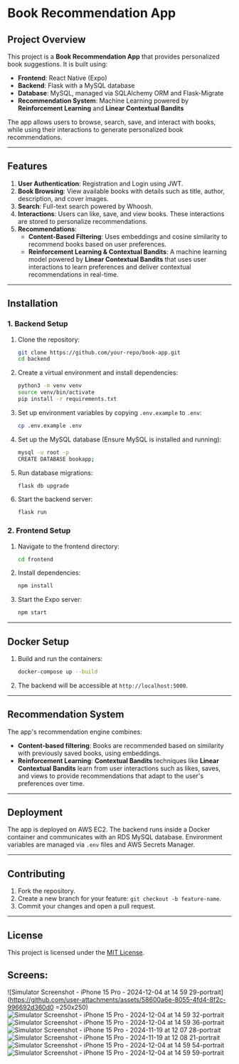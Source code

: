# Book Recommendation App

## Project Overview

This project is a **Book Recommendation App** that provides personalized book suggestions. It is built using:
- **Frontend**: React Native (Expo)
- **Backend**: Flask with a MySQL database
- **Database**: MySQL, managed via SQLAlchemy ORM and Flask-Migrate
- **Recommendation System**: Machine Learning powered by **Reinforcement Learning** and **Linear Contextual Bandits**

The app allows users to browse, search, save, and interact with books, while using their interactions to generate personalized book recommendations.

---

## Features

1. **User Authentication**: Registration and Login using JWT.
2. **Book Browsing**: View available books with details such as title, author, description, and cover images.
3. **Search**: Full-text search powered by Whoosh.
4. **Interactions**: Users can like, save, and view books. These interactions are stored to personalize recommendations.
5. **Recommendations**:
   - **Content-Based Filtering**: Uses embeddings and cosine similarity to recommend books based on user preferences.
   - **Reinforcement Learning & Contextual Bandits**: A machine learning model powered by **Linear Contextual Bandits** that uses user interactions to learn preferences and deliver contextual recommendations in real-time.

---

## Installation

### 1. Backend Setup
1. Clone the repository:
    ```bash
    git clone https://github.com/your-repo/book-app.git
    cd backend
    ```

2. Create a virtual environment and install dependencies:
    ```bash
    python3 -m venv venv
    source venv/bin/activate
    pip install -r requirements.txt
    ```

3. Set up environment variables by copying `.env.example` to `.env`:
    ```bash
    cp .env.example .env
    ```

4. Set up the MySQL database (Ensure MySQL is installed and running):
    ```bash
    mysql -u root -p
    CREATE DATABASE bookapp;
    ```

5. Run database migrations:
    ```bash
    flask db upgrade
    ```

6. Start the backend server:
    ```bash
    flask run
    ```

### 2. Frontend Setup
1. Navigate to the frontend directory:
    ```bash
    cd frontend
    ```

2. Install dependencies:
    ```bash
    npm install
    ```

3. Start the Expo server:
    ```bash
    npm start
    ```

---

## Docker Setup

1. Build and run the containers:
    ```bash
    docker-compose up --build
    ```

2. The backend will be accessible at `http://localhost:5000`.

---

## Recommendation System

The app's recommendation engine combines:
- **Content-based filtering**: Books are recommended based on similarity with previously saved books, using embeddings.
- **Reinforcement Learning**: **Contextual Bandits** techniques like **Linear Contextual Bandits** learn from user interactions such as likes, saves, and views to provide recommendations that adapt to the user's preferences over time.

---

## Deployment

The app is deployed on AWS EC2. The backend runs inside a Docker container and communicates with an RDS MySQL database. Environment variables are managed via `.env` files and AWS Secrets Manager.

---

## Contributing

1. Fork the repository.
2. Create a new branch for your feature: `git checkout -b feature-name`.
3. Commit your changes and open a pull request.

---

## License

This project is licensed under the [MIT License](LICENSE).

## Screens:

![Simulator Screenshot - iPhone 15 Pro - 2024-12-04 at 14 59 29-portrait](https://github.com/user-attachments/assets/58600a6e-8055-4fd4-8f2c-996692d360d0 =250x250)
![Simulator Screenshot - iPhone 15 Pro - 2024-12-04 at 14 59 32-portrait](https://github.com/user-attachments/assets/3427c446-45d9-4e01-b8a0-fca3e8d8a980)
![Simulator Screenshot - iPhone 15 Pro - 2024-12-04 at 14 59 36-portrait](https://github.com/user-attachments/assets/2677efc5-c87f-469d-a172-e6373875997b)
![Simulator Screenshot - iPhone 15 Pro - 2024-11-19 at 12 07 28-portrait](https://github.com/user-attachments/assets/a98e0d77-c87b-49c0-b9a9-970aefa25fcd)
![Simulator Screenshot - iPhone 15 Pro - 2024-11-19 at 12 08 21-portrait](https://github.com/user-attachments/assets/a231bdd5-4b73-49b5-9bac-1c9191270e2d)
![Simulator Screenshot - iPhone 15 Pro - 2024-12-04 at 14 59 54-portrait](https://github.com/user-attachments/assets/635c9e31-9f43-454c-ad6a-72952aaa7ffa)
![Simulator Screenshot - iPhone 15 Pro - 2024-12-04 at 14 59 59-portrait](https://github.com/user-attachments/assets/0d5873d0-76a3-4952-96af-a4e70d024a79)

